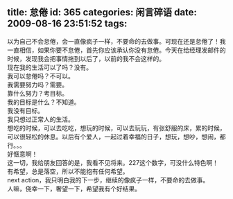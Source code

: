 title: 怠倦
id: 365
categories: 闲言碎语
date: 2009-08-16 23:51:52
tags:
---

以为自己不会怠倦，会一直像疯子一样，不要命的去做事。可现在还是怠倦了！我一直相信，如果你要不怠倦，首先你应该承认你没有怠倦。今天在给经理发邮件的时候，发现我会把事情拖到以后了，以前的我不会这样的。
</br>现在我的生活可以了吗？没有。
</br>我可以怠倦吗？不可以。
</br>我需要努力吗？需要。
</br>靠什么努力？考目标。
</br>我的目标是什么？不知道。
</br>我没有目标。
</br>我只想过正常人的生活。
</br>想吃的时候，可以去吃吃，想玩的时候，可以去玩玩，有张舒服的床，累的时候，可以很轻松的休息。以后有个爱人，一起过着幸福的日子，想玩，想吵，想闹，都行。。。
</br>好惬意啊！
</br>这一切，我给朋友回答的是，我看不见将来。227这个数字，可没什么特色啊！
</br>有希望，总是落空，所以不能抱有任何希望。
</br>next action，我只明白我的下一步，继续的像疯子一样，不要命的去做事。
</br>人嘛，侥幸一下，奢望一下，希望我有个好结果。

